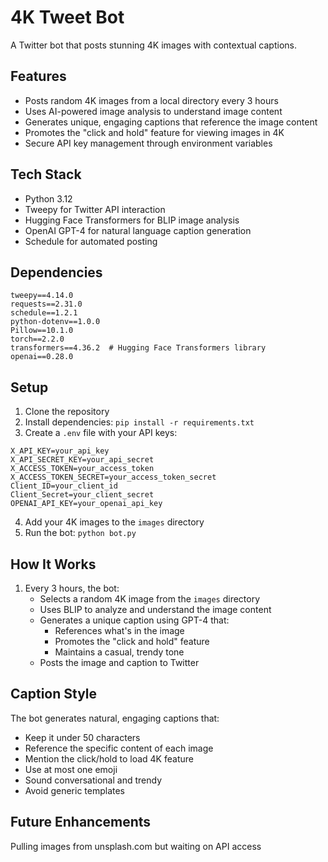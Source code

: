# 4K Tweet Bot

A Twitter bot that posts stunning 4K images with contextual captions.

## Features

- Posts random 4K images from a local directory every 3 hours
- Uses AI-powered image analysis to understand image content
- Generates unique, engaging captions that reference the image content
- Promotes the "click and hold" feature for viewing images in 4K
- Secure API key management through environment variables

## Tech Stack

- Python 3.12
- Tweepy for Twitter API interaction
- Hugging Face Transformers for BLIP image analysis
- OpenAI GPT-4 for natural language caption generation
- Schedule for automated posting

## Dependencies

```
tweepy==4.14.0
requests==2.31.0
schedule==1.2.1
python-dotenv==1.0.0
Pillow==10.1.0
torch==2.2.0
transformers==4.36.2  # Hugging Face Transformers library
openai==0.28.0
```

## Setup

1. Clone the repository
2. Install dependencies: `pip install -r requirements.txt`
3. Create a `.env` file with your API keys:
```
X_API_KEY=your_api_key
X_API_SECRET_KEY=your_api_secret
X_ACCESS_TOKEN=your_access_token
X_ACCESS_TOKEN_SECRET=your_access_token_secret
Client_ID=your_client_id
Client_Secret=your_client_secret
OPENAI_API_KEY=your_openai_api_key
```
4. Add your 4K images to the `images` directory
5. Run the bot: `python bot.py`

## How It Works

1. Every 3 hours, the bot:
   - Selects a random 4K image from the `images` directory
   - Uses BLIP to analyze and understand the image content
   - Generates a unique caption using GPT-4 that:
     - References what's in the image
     - Promotes the "click and hold" feature
     - Maintains a casual, trendy tone
   - Posts the image and caption to Twitter

## Caption Style

The bot generates natural, engaging captions that:
- Keep it under 50 characters
- Reference the specific content of each image
- Mention the click/hold to load 4K feature
- Use at most one emoji
- Sound conversational and trendy
- Avoid generic templates

## Future Enhancements

Pulling images from unsplash.com but waiting on API access